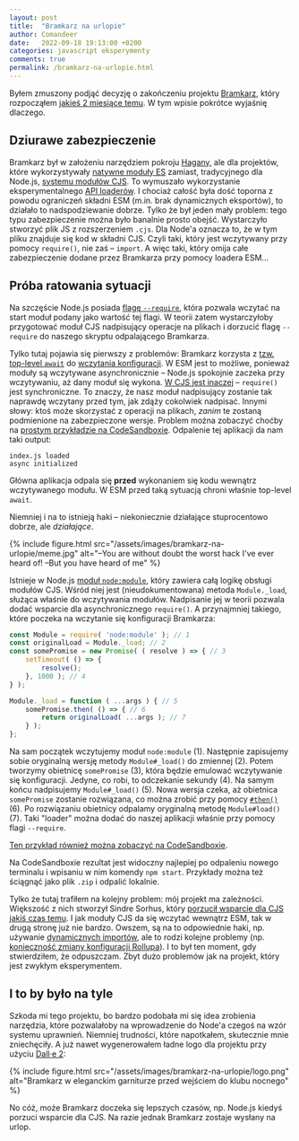 ```yaml
---
layout: post
title:  "Bramkarz na urlopie"
author: Comandeer
date:   2022-09-18 19:13:00 +0200
categories: javascript eksperymenty
comments: true
permalink: /bramkarz-na-urlopie.html
---
```


Byłem zmuszony podjąć decyzję o zakończeniu projektu [Bramkarz](https://github.com/Comandeer/bramkarz), który rozpocząłem [jakieś 2 miesiące temu](https://blog.comandeer.pl/bramkarz.html). W tym wpisie pokrótce wyjaśnię dlaczego.
## Dziurawe zabezpieczenie
Bramkarz był w założeniu narzędziem pokroju [Hagany](https://github.com/yaakov123/hagana), ale dla projektów, które wykorzystywały [natywne moduły ES](https://nodejs.org/api/esm.html) zamiast, tradycyjnego dla Node.js, [systemu modułów CJS](https://nodejs.org/api/modules.html). To wymuszało wykorzystanie eksperymentalnego [API loaderów](https://nodejs.org/api/esm.html#loaders). I chociaż całość była dość toporna z powodu ograniczeń składni ESM (m.in. brak dynamicznych eksportów), to działało to nadspodziewanie dobrze.
Tylko że był jeden mały problem: tego typu zabezpieczenie można było banalnie prosto obejść. Wystarczyło stworzyć plik JS z rozszerzeniem `.cjs`. Dla Node'a oznacza to, że w tym pliku znajduje się kod w składni CJS. Czyli taki, który jest wczytywany przy pomocy `require()`, nie zaś – `import`. A więc taki, który omija całe zabezpieczenie dodane przez Bramkarza przy pomocy loadera ESM…
## Próba ratowania sytuacji
Na szczęście Node.js posiada [flagę `--require`](https://nodejs.org/api/cli.html#-r---require-module), która pozwala wczytać na start moduł podany jako wartość tej flagi. W teorii zatem wystarczyłoby przygotować moduł CJS nadpisujący operacje na plikach i dorzucić flagę `--require` do naszego skryptu odpalającego Bramkarza.

Tylko tutaj pojawia się pierwszy z problemów: Bramkarz korzysta z [tzw. top-level `await`](https://developer.mozilla.org/en-US/docs/Web/JavaScript/Reference/Operators/await#top_level_await) do [wczytania konfiguracji](https://github.com/Comandeer/bramkarz/blob/9974ca7fd223935b1ef295dae1f3883cbd99578f/src/overrides/fs.js#L8). W ESM jest to możliwe, ponieważ moduły są wczytywane asynchronicznie – Node.js spokojnie zaczeka przy wczytywaniu, aż dany moduł się wykona. [W CJS jest inaczej](https://github.com/nodejs/node/issues/21267) – `require()` jest synchroniczne. To znaczy, że nasz moduł nadpisujący zostanie tak naprawdę wczytany przed tym, jak zdąży cokolwiek nadpisać. Innymi słowy: ktoś może skorzystać z operacji na plikach, _zanim_ te zostaną podmienione na zabezpieczone wersje. Problem można zobaczyć choćby na [prostym przykładzie na CodeSandboxie](https://codesandbox.io/s/restless-star-ncwkkv?file=/package.json). Odpalenie tej aplikacji da nam taki output:
```
index.js loaded
async initialized
```
Główna aplikacja odpala się **przed** wykonaniem się kodu wewnątrz wczytywanego modułu. W ESM przed taką sytuacją chroni właśnie top-level `await`.

Niemniej i na to istnieją haki – niekoniecznie działające stuprocentowo dobrze, ale _działające_.

{% include figure.html src="/assets/images/bramkarz-na-urlopie/meme.jpg" alt="–You are without doubt the worst hack I've ever heard of! –But you have heard of me" %}

Istnieje w Node.js [moduł `node:module`](https://nodejs.org/api/module.html), który zawiera całą logikę obsługi modułów CJS. Wśród niej jest (nieudokumentowana) metoda `Module._load`, służąca właśnie do wczytywania modułów. Nadpisanie jej w teorii pozwala dodać wsparcie dla asynchronicznego `require()`. A przynajmniej takiego, które poczeka na wczytanie się konfiguracji Bramkarza:

```javascript
const Module = require( 'node:module' ); // 1
const originalLoad = Module._load; // 2
const somePromise = new Promise( ( resolve ) => { // 3
    setTimeout( () => {
        resolve();
    }, 1000 ); // 4
} );

Module._load = function ( ...args ) { // 5
    somePromise.then( () => { // 6
        return originalLoad( ...args ); // 7
    } );
};
```
Na sam początek wczytujemy moduł `node:module` (1). Następnie zapisujemy sobie oryginalną wersję metody `Module#_load()` do zmiennej (2). Potem tworzymy obietnicę `somePromise` (3), która będzie emulować wczytywanie się konfiguracji. Jedyne, co robi, to odczekanie sekundy (4). Na samym końcu nadpisujemy `Module#_load()` (5). Nowa wersja czeka, aż obietnica `somePromise` zostanie rozwiązana, co można zrobić przy pomocy [`#then()`](https://developer.mozilla.org/en-US/docs/Web/JavaScript/Reference/Global_Objects/Promise/then) (6). Po rozwiązaniu obietnicy odpalamy oryginalną metodę `Module#load()` (7). Taki "loader" można dodać do naszej aplikacji właśnie przy pomocy flagi `--require`.

[Ten przykład również można zobaczyć na CodeSandboxie](https://codesandbox.io/s/stupefied-heisenberg-y3qqx8?file=/loader.js).

<p   class="note">Na CodeSandboxie rezultat jest widoczny najlepiej po odpaleniu nowego terminalu i wpisaniu w nim komendy <code>npm start</code>. Przykłady można też ściągnąć jako plik <code>.zip</code> i odpalić lokalnie.</p>

Tylko że tutaj trafiłem na kolejny problem: mój projekt ma zależności. Większość z nich stworzył Sindre Sorhus, który [porzucił wsparcie dla CJS jakiś czas temu](https://scribe.rip/sindre-sorhus/hello-modules-d1010b4e777b). I jak moduły CJS da się wczytać wewnątrz ESM, tak w drugą stronę już nie bardzo. Owszem, są na to odpowiednie haki, np. używanie [dynamicznych importów](https://developer.mozilla.org/en-US/docs/Web/JavaScript/Reference/Operators/import), ale to rodzi kolejne problemy (np. [konieczność zmiany konfiguracji Rollupa](https://rollupjs.org/guide/en/#renderdynamicimport)). I to był ten moment, gdy stwierdziłem, że odpuszczam. Zbyt dużo problemów jak na projekt, który jest zwykłym eksperymentem.
## I to by było na tyle
Szkoda mi tego projektu, bo bardzo podobała mi się idea zrobienia narzędzia, które pozwalałoby na wprowadzenie do Node'a czegoś na wzór systemu uprawnień. Niemniej trudności, które napotkałem, skutecznie mnie zniechęciły. A już nawet wygenerowałem ładne logo dla projektu przy użyciu [Dall·e 2](https://openai.com/dall-e-2/):

{% include figure.html src="/assets/images/bramkarz-na-urlopie/logo.png" alt="Bramkarz w eleganckim garniturze przed wejściem do klubu nocnego" %}

No cóż, może Bramkarz doczeka się lepszych czasów, np. Node.js kiedyś porzuci wsparcie dla CJS. Na razie jednak Bramkarz zostaje wysłany na urlop.